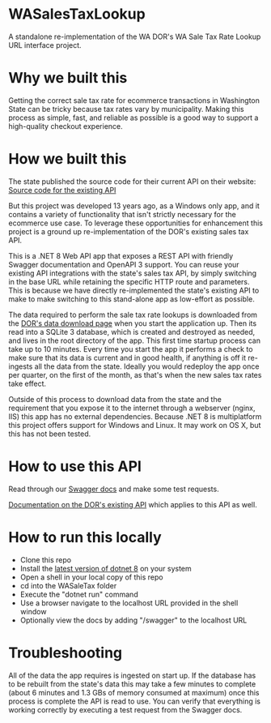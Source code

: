 # WASalesTaxLookup
A standalone re-implementation of the WA DOR's WA Sale Tax Rate Lookup URL interface project.

# Why we built this
Getting the correct sale tax rate for ecommerce transactions in Washington State can be tricky because tax rates vary by municipality. Making this process as simple, fast, and reliable as possible is a good way to support a high-quality checkout experience.

# How we built this
The state published the source code for their current API on their website:
[Source code for the existing API](https://dor.wa.gov/taxes-rates/retail-sales-tax/destination-based-sales-tax-and-streamlined-sales-tax/washington-sales-tax-rate-library-source-code)

But this project was developed 13 years ago, as a Windows only app, and it contains a variety of functionality that isn't strictly necessary for the ecommerce use case. To leverage these opportunities for enhancement this project is a ground up re-implementation of the DOR's existing sales tax API. 

This is a .NET 8 Web API app that exposes a REST API with friendly Swagger documentation and OpenAPI 3 support. You can reuse your existing API integrations with the state's sales tax API, by simply switching in the base URL while retaining the specific HTTP route and parameters. This is because we have directly re-implemented the state's existing API to make to make switching to this stand-alone app as low-effort as possible. 

The data required to perform the sale tax rate lookups is downloaded from the [DOR's data download page](https://dor.wa.gov/taxes-rates/sales-and-use-tax-rates/downloadable-database) when you start the application up. Then its read into a SQLite 3 database, which is created and destroyed as needed, and lives in the root directory of the app. This first time startup process can take up to 10 minutes. Every time you start the app it performs a check to make sure that its data is current and in good health, if anything is off it re-ingests all the data from the state. Ideally you would redeploy the app once per quarter, on the first of the month, as that's when the new sales tax rates take effect.

Outside of this process to download data from the state and the requirement that you expose it to the internet through a webserver (nginx, IIS) this app has no external dependencies. Because .NET 8 is multiplatform this project offers support for Windows and Linux. It may work on OS X, but this has not been tested.

# How to use this API
Read through our [Swagger docs](https://wataxlookup.acceleratenetworks.com/swagger/index.html) and make some test requests.

[Documentation on the DOR's existing API](https://dor.wa.gov/taxes-rates/retail-sales-tax/destination-based-sales-tax-and-streamlined-sales-tax/wa-sales-tax-rate-lookup-url-interface) which applies to this API as well.

# How to run this locally
* Clone this repo
* Install the [latest version of dotnet 8](https://dotnet.microsoft.com/download) on your system
* Open a shell in your local copy of this repo
* cd into the WASaleTax folder
* Execute the "dotnet run" command
* Use a browser navigate to the localhost URL provided in the shell window
* Optionally view the docs by adding "/swagger" to the localhost URL

# Troubleshooting
All of the data the app requires is ingested on start up. If the database has to be rebuilt from the state's data this may take a few minutes to complete (about 6 minutes and 1.3 GBs of memory consumed at maximum) once this process is complete the API is read to use. You can verify that everything is working correctly by executing a test request from the Swagger docs. 

